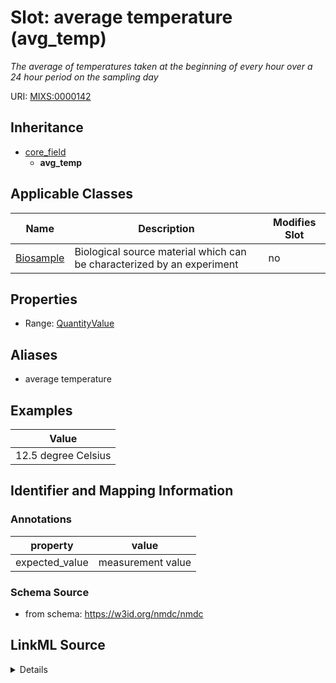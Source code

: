 # Slot: average temperature (avg_temp)


_The average of temperatures taken at the beginning of every hour over a 24 hour period on the sampling day_



URI: [MIXS:0000142](https://w3id.org/mixs/0000142)




## Inheritance

* [core_field](core_field.md)
    * **avg_temp**





## Applicable Classes

| Name | Description | Modifies Slot |
| --- | --- | --- |
[Biosample](Biosample.md) | Biological source material which can be characterized by an experiment |  no  |







## Properties

* Range: [QuantityValue](QuantityValue.md)



## Aliases


* average temperature




## Examples

| Value |
| --- |
| 12.5 degree Celsius |

## Identifier and Mapping Information





### Annotations

| property | value |
| --- | --- |
| expected_value | measurement value || preferred_unit | degree Celsius || occurrence | 1 |



### Schema Source


* from schema: https://w3id.org/nmdc/nmdc




## LinkML Source

<details>
```yaml
name: avg_temp
annotations:
  expected_value:
    tag: expected_value
    value: measurement value
  preferred_unit:
    tag: preferred_unit
    value: degree Celsius
  occurrence:
    tag: occurrence
    value: '1'
description: The average of temperatures taken at the beginning of every hour over
  a 24 hour period on the sampling day
title: average temperature
examples:
- value: 12.5 degree Celsius
from_schema: https://w3id.org/nmdc/nmdc
aliases:
- average temperature
rank: 1000
is_a: core field
slot_uri: MIXS:0000142
multivalued: false
alias: avg_temp
domain_of:
- Biosample
range: QuantityValue

```
</details>